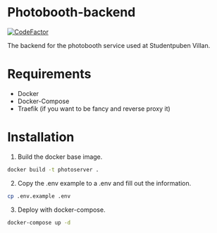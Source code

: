 # Photobooth-backend
[![CodeFactor](https://www.codefactor.io/repository/github/mime-a-mjupps/photobooth-backend/badge)](https://www.codefactor.io/repository/github/mime-a-mjupps/photobooth-backend)

The backend for the photobooth service used at Studentpuben Villan.

# Requirements
* Docker
* Docker-Compose
* Traefik (if you want to be fancy and reverse proxy it)
# Installation

1. Build the docker base image.
```bash
docker build -t photoserver .
```
2. Copy the .env example to a .env and fill out the information.
```bash
cp .env.example .env
```
3. Deploy with docker-compose.
```bash
docker-compose up -d
```
